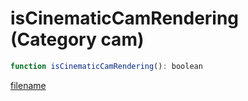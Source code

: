 # isCinematicCamRendering (Category cam)

```js
function isCinematicCamRendering(): boolean
```

[filename](isCinematicCamRendering_m.md ':include')